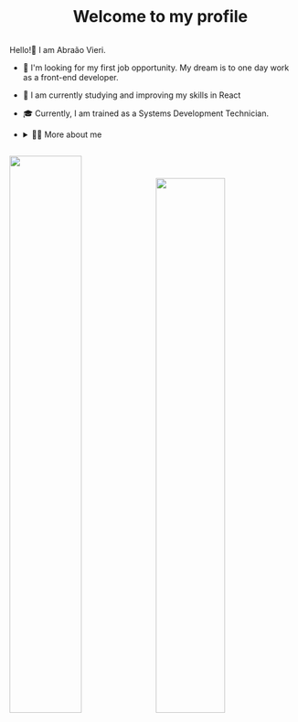 <!--Title-->
<div id=user-content-toc>
  <ul align="center">
    <summary><h1 style="display: inline-block">Welcome to my profile</h1></summary>
</div>

<!-- Presentation -->
  Hello!👋 I am Abraão Vieri.
  - 🔭 I'm looking for my first job opportunity. My dream is to one day work as a front-end developer.
  - 📓 I am currently studying and improving my skills in React
  - 🎓 Currently, I am trained as a Systems Development Technician.
  - <details> <summary>👨‍💻 More about me</summary>
    
    - 💬 At the age of 20, currently residing in Brazil, I strive to improve my English while gaining experience with React.js, Sass, Bootstrap, and design and prototyping tools such as Figma and Photoshop. I am constantly seeking challenges to enhance my skills in the world of front-end development.
    
    - ⚡ I have an appreciation for reading, whether delving into a good philosophy book or exploring topics in personal development. Additionally, I enjoy keeping up with current movies and TV series, and I don't deny my enthusiasm for games! I sincerely believe that our personal interests play a vital role in enhancing our understanding of the world and in resolving everyday challenges.
    </details>
##
<!-- GithubStats -->
<picture>
  <source
    srcset="https://github-readme-stats.vercel.app/api?username=abvieri&show_icons=true&theme=tokyonight"
    media="(prefers-color-scheme: dark)"
  />
  <img width= "50%" src="https://github-readme-stats.vercel.app/api?username=abvieri&show_icons=true" />
</picture>

<picture>
  <source
    srcset="https://github-readme-stats.vercel.app/api/top-langs/?username=abvieri&layout=compact&theme=tokyonight"
    media="(prefers-color-scheme: dark)"
  />
  <img width= "49%" src="https://github-readme-stats.vercel.app/api/top-langs/?username=abvieri&layout=compact" />
</picture>
